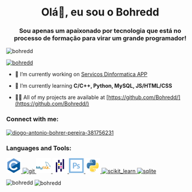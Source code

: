 <h1 align="center">Olá👋, eu sou o Bohredd</h1>
<h3 align="center">Sou apenas um apaixonado por tecnologia que está no processo de formação para virar um grande programador!</h3>

<p align="left"> <img src="https://komarev.com/ghpvc/?username=bohredd&label=Profile%20views&color=0e75b6&style=flat" alt="bohredd" /> </p>

<p align="left"> <a href="https://github.com/ryo-ma/github-profile-trophy"><img src="https://github-profile-trophy.vercel.app/?username=Bohredd&theme=discord" alt="bohredd" /></a> </p>

- 🔭 I’m currently working on [Servicos Dinformatica APP](https://github.com/Bohredd/DInformaticaAPP)

- 🌱 I’m currently learning **C/C++, Python, MySQL, JS/HTML/CSS**

- 👨‍💻 All of my projects are available at [https://github.com/Bohredd/](https://github.com/Bohredd/)

<h3 align="left">Connect with me:</h3>
<p align="left">
<a href="https://linkedin.com/in/dabpereira" target="blank"><img align="center" src="https://raw.githubusercontent.com/rahuldkjain/github-profile-readme-generator/master/src/images/icons/Social/linked-in-alt.svg" alt="diogo-antonio-bohrer-pereira-381756231" height="30" width="40" /></a>
</p>

<h3 align="left">Languages and Tools:</h3>
<p align="left"> <a href="https://www.cprogramming.com/" target="_blank" rel="noreferrer"> <img src="https://raw.githubusercontent.com/devicons/devicon/master/icons/c/c-original.svg" alt="c" width="40" height="40"/> </a> <a href="https://git-scm.com/" target="_blank" rel="noreferrer"> <img src="https://www.vectorlogo.zone/logos/git-scm/git-scm-icon.svg" alt="git" width="40" height="40"/> </a> <a href="https://www.mysql.com/" target="_blank" rel="noreferrer"> <img src="https://raw.githubusercontent.com/devicons/devicon/master/icons/mysql/mysql-original-wordmark.svg" alt="mysql" width="40" height="40"/> </a> <a href="https://pandas.pydata.org/" target="_blank" rel="noreferrer"> <img src="https://raw.githubusercontent.com/devicons/devicon/2ae2a900d2f041da66e950e4d48052658d850630/icons/pandas/pandas-original.svg" alt="pandas" width="40" height="40"/> </a> <a href="https://www.photoshop.com/en" target="_blank" rel="noreferrer"> <img src="https://raw.githubusercontent.com/devicons/devicon/master/icons/photoshop/photoshop-line.svg" alt="photoshop" width="40" height="40"/> </a> <a href="https://www.python.org" target="_blank" rel="noreferrer"> <img src="https://raw.githubusercontent.com/devicons/devicon/master/icons/python/python-original.svg" alt="python" width="40" height="40"/> </a> <a href="https://scikit-learn.org/" target="_blank" rel="noreferrer"> <img src="https://upload.wikimedia.org/wikipedia/commons/0/05/Scikit_learn_logo_small.svg" alt="scikit_learn" width="40" height="40"/> </a> <a href="https://www.sqlite.org/" target="_blank" rel="noreferrer"> <img src="https://www.vectorlogo.zone/logos/sqlite/sqlite-icon.svg" alt="sqlite" width="40" height="40"/> </a> </p>

<p><img align="left" src="https://github-readme-stats.vercel.app/api/top-langs?username=bohredd&show_icons=true&locale=en&layout=compact" alt="bohredd" /></p>

<p>&nbsp;<img align="center" src="https://github-readme-stats.vercel.app/api?username=bohredd&show_icons=true&locale=en" alt="bohredd" /></p>
